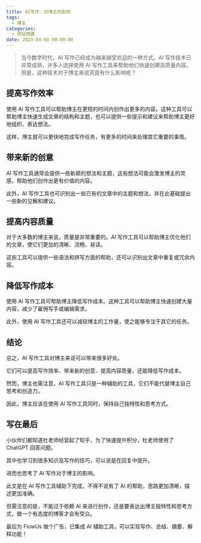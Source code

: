 ```yaml
---
title: AI写作：对博主的影响
tags:
  - 博主
categories:
  - 网站搭建
date: 2023-04-08 00:00:00
---
```


> 当今数字时代，AI 写作已经成为越来越受欢迎的一种方式。AI 写作技术已非常成熟，许多人选择使用 AI 写作工具来帮助他们快速创建高质量内容。但是，这种技术对于博主来说究竟有什么影响呢？

<!-- more -->

## 提高写作效率

使用 AI 写作工具可以帮助博主在更短的时间内创作出更多的内容。这种工具可以帮助博主快速生成文章的结构和主题，也可以提供一些提示和建议来帮助博主更好地组织、表达想法。

这样，博主就可以更快地完成写作任务，有更多的时间来处理其它重要的事情。

## 带来新的创意

AI 写作工具通常会提供一些新颖的想法和主题，这些想法可能会激发博主的灵感，帮助他们创作出更有价值的内容。

此外，AI 写作工具也可识别出一些已有的文章中的主题和想法，并在此基础提出一些新的见解和建议。

## 提高内容质量

对于大多数的博主来说，质量是非常重要的。AI 写作工具可以帮助博主优化他们的文章，使它们更加的清晰、流畅、易读。

这些工具可以提供一些语法和拼写方面的帮助，还可以识别出文章中重复或冗余内容。

## 降低写作成本

使用 AI 写作工具可帮助博主降低写作成本。这种工具可以帮助博主快速创建大量内容，减少了雇佣写手或编辑需求。

此外，使用 AI 写作工具还可以减轻博主的工作量，使之能够专注于其它的任务。

## 结论

总之，AI 写作工具对博主来说可以带来很多好处。

它们可以提高写作效率、带来新的创意、提高内容质量，还能降低写作成本。

然而，博主也需注意，AI 写作工具只是一种辅助的工具，它们不能代替博主自己思考和创造力。

因此，博主应该在使用 AI 写作工具同时，保持自己独特性和思考方式。

## 写在最后

小伙伴们都知道杜老师经营起了知乎，为了快速提升积分，杜老师使用了 ChatGPT 回答问题。

其中也学习到很多知识及写作的技巧，可以说是在回复中提升。

进而也思考了 AI 写作对于博主的影响。

此文是在 AI 写作工具辅助下完成，不得不说有了 AI 的帮助，思路更加清晰，描述更加准确。

但需注意的是，不能过于依赖 AI 来进行创作，还是要表达出博主独特性和思考方式，做一个有态度的博客才会有受众。

最后为 FlowUs 做个广告，已集成 AI 辅助工具，可以实现写作、总结、摘要、解释功能！